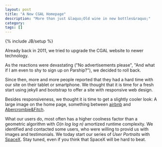 ```yaml
---
layout: post
title: "A New CGAL Homepage"
description: "More than just &laquo;Old wine in new bottles&raquo;"
category: 
tags: []
---
```

{% include JB/setup %}

<p>Already back in 2011, we tried to upgrade the CGAL website to newer technology.<p>

<p>As the reactions were devastating ("No advertisements please", "And
what if I am even to shy to sign up on Parship?"), we decided to roll
back.<p>

<p>Since then, more and more people reported that they had a hard time
with our site on their tablet or smartphone. We thought that it is
time for a fresh start using jekyll and bootstrap to offer a site
with responsive web design.<p>

<p>Besides responsiveness, we thought it is time to get a slightly cooler
look: A large image on the home page, something between <a href="http://www.airbnb.com/">airbnb</a>
and <a href="http://www.abercrombie.com/">Abercrombie&amp;Fitch</a>.</p> 

<p>What our users do, most often has a higher coolness factor than
a geometric algorithm with <em>O(n log log n)</em> amortized runtime complexity. 
We identified and contacted some users, who were willing to provid us with 
images and testimonials.
We today start our series of <em>User Portraits</em> 
with <a href="{{BASE_PATH}}/news/2015/04/01/SpaceX/">SpaceX</a>. Stay tuned, even if you think
that SpaceX will be hard to beat.</p>
